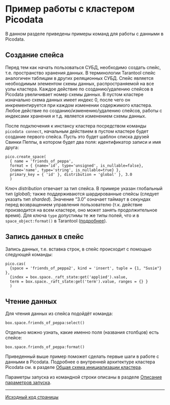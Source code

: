 # Пример работы с кластером Picodata
В данном разделе приведены примеры команд для работы с данными в Picodata.


## Создание спейса
Перед тем как начать пользоваться СУБД, необходимо создать спейс, т.е.
пространство хранения данных. В терминологии Tarantool спейс аналогичен
таблицам в других реляционных СУБД. Спейс является необходимым
элементом схемы данных, распространяемой на все узлы кластера. Каждое
действие по созданию/удалению спейсов в Picodata увеличивает номер схемы
данных. В пустом кластере изначально схема данных имеет индекс 0, после
чего он инкрементируется при каждом изменении содержимого кластера.
Любое действие по созданию/изменению/удалению спейсов, работы с индексами
хранения и т.д. является изменением схемы данных. 

После подключения к инстансу кластера посредством команды `picodata
connect`, начальным действием в пустом кластере будет создание первого
спейса. Пусть это будет шаблон списка друзей Свинки Пеппы, в
котором будет два поля: идентификатор записи и имя друга:

```
pico.create_space(
  { name = 'friends_of_peppa', 
  format = { {name='id', type='unsigned', is_nullable=false}, 
  {name='name', type='string', is_nullable=true} }, 
  primary_key = { 'id' }, distribution = 'global' }, 3.0
  )
```

Ключ _distribution_ отвечает за тип спейса. В примере указан глобальный
тип (_global_); также поддерживаются шардированные спейсы (следует
указать тип _sharded_). Значение “3.0” означает таймаут в секундах перед
возвращением управления пользователю (т.к. действие производится на всем
кластере, оно может занять продолжительное время). Для ключа `type`
допустимы те же типы полей, что и в `space_object:format()` в Tarantool
([подробнее](https://www.tarantool.io/ru/doc/latest/reference/reference_lua/box_space/format/)).  



## Запись данных в спейс
Запись данных, т.е. вставка строк, в спейс происходит с помощью следующей команды:
```
pico.cas(
  {space = 'friends_of_peppa2', kind = 'insert', tuple = {1, "Susie"} },
  {index = box.space._raft_state:get('applied').value, 
  term = box.space._raft_state:get('term').value, ranges = {} }
  )
```


## Чтение данных
Для чтения данных из спейса подойдёт команда:
```
box.space.friends_of_peppa:select()
```

Отдельно можно узнать, какие именно поля (названия столбцов) есть спейсе:
```
box.space.friends_of_peppa:format()
```

Приведенный выше пример поможет сделать первые шаги в работе с данными в Picodata.
Подробнее о внутренней архитектуре кластера Picodata см. в разделе
[Общая схема инициализации кластера](../clustering). 

Параметры запуска из командной строки описаны в разделе [Описание
параметров запуска](../cli).

---
[Исходный код страницы](https://git.picodata.io/picodata/picodata/docs/-/blob/main/docs/tutorial.md)

